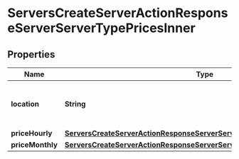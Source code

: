 

# ServersCreateServerActionResponseServerServerTypePricesInner


## Properties

| Name | Type | Description | Notes |
|------------ | ------------- | ------------- | -------------|
|**location** | **String** | Name of the Location the price is for |  |
|**priceHourly** | [**ServersCreateServerActionResponseServerServerTypePricesInnerPriceHourly**](ServersCreateServerActionResponseServerServerTypePricesInnerPriceHourly.md) |  |  |
|**priceMonthly** | [**ServersCreateServerActionResponseServerServerTypePricesInnerPriceMonthly**](ServersCreateServerActionResponseServerServerTypePricesInnerPriceMonthly.md) |  |  |



